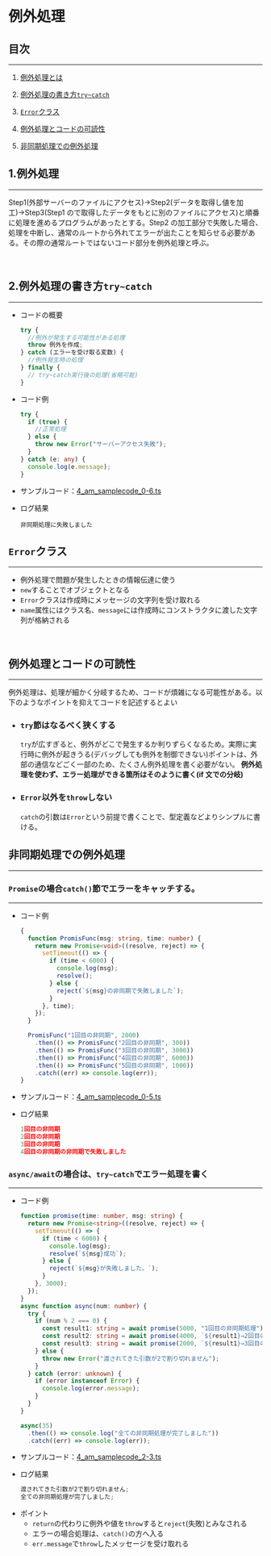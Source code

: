 # 例外処理

## 目次

---

1. [例外処理とは](#anchor1)

1. [例外処理の書き方`try~catch`](#anchor2)

1. [`Error`クラス](#anchor3)

1. [例外処理とコードの可読性](#anchor4)

1. [非同期処理での例外処理](#anchor5)

<div style="page-break-before:always"></div>

<a id="anchor1"></a>

## 1.例外処理

---

Step1(外部サーバーのファイルにアクセス)→Step2(データを取得し値を加工)→Step3(Step1 ので取得したデータをもとに別のファイルにアクセス)と順番に処理を進めるプログラムがあったとする。Step2 の加工部分で失敗した場合、処理を中断し、通常のルートから外れてエラーが出たことを知らせる必要がある。その際の通常ルートではないコード部分を例外処理と呼ぶ。

<br>

<a id="anchor2"></a>

## 2.例外処理の書き方`try~catch`

---

- コードの概要

  ```typescript
  try {
    //例外が発生する可能性がある処理
    throw 例外を作成;
  } catch (エラーを受け取る変数) {
    //例外発生時の処理
  } finally {
    // try~catch実行後の処理(省略可能)
  }
  ```

- コード例

  ```typescript
  try {
    if (true) {
      //正常処理
    } else {
      throw new Error("サーバーアクセス失敗");
    }
  } catch (e: any) {
    console.log(e.message);
  }
  ```

- サンプルコード：[4_am_samplecode_0-6.ts](../TypeScript_Sample_Code/4_am_pm/src/4_am_samplecode_0-6.ts)

- ログ結果

  ```typesctipt
  非同期処理に失敗しました
  ```

<div style="page-break-before:always"></div>

<a id="anchor3"></a>

## `Error`クラス

---

- 例外処理で問題が発生したときの情報伝達に使う
- `new`することでオブジェクトとなる
- `Error`クラスは作成時にメッセージの文字列を受け取れる
- `name`属性にはクラス名、`message`には作成時にコンストラクタに渡した文字列が格納される

<br>

<a id="anchor4"></a>

## 例外処理とコードの可読性

---

例外処理は、処理が細かく分岐するため、コードが煩雑になる可能性がある。以下のようなポイントを抑えてコードを記述するとよい

- ### `try`節はなるべく狭くする

  `try`が広すぎると、例外がどこで発生するか判りずらくなるため。実際に実行時に例外が起きうる(デバッグしても例外を制御できない)ポイントは、外部の通信などごく一部のため、たくさん例外処理を書く必要がない。
  **例外処理を使わず、エラー処理ができる箇所はそのように書く(if 文での分岐)**

- ### `Error`以外を`throw`しない
  `catch`の引数は`Error`という前提で書くことで、型定義などよりシンプルに書ける。

<div style="page-break-before:always"></div>

<a id="anchor5"></a>

## 非同期処理での例外処理

---

### `Promise`の場合`catch()`節でエラーをキャッチする。

---

- コード例

  ```typescript
  {
    function PromisFunc(msg: string, time: number) {
      return new Promise<void>((resolve, reject) => {
        setTimeout(() => {
          if (time < 6000) {
            console.log(msg);
            resolve();
          } else {
            reject(`${msg}の非同期で失敗しました`);
          }
        }, time);
      });
    }

    PromisFunc("1回目の非同期", 2000)
      .then(() => PromisFunc("2回目の非同期", 300))
      .then(() => PromisFunc("3回目の非同期", 3000))
      .then(() => PromisFunc("4回目の非同期", 6000))
      .then(() => PromisFunc("5回目の非同期", 1000))
      .catch((err) => console.log(err));
  }
  ```

- サンプルコード：[4_am_samplecode_0-5.ts](../TypeScript_Sample_Code/4_am_pm/src/4_am_samplecode_0-5.ts)

- ログ結果

  ```typescript
  1回目の非同期
  2回目の非同期
  3回目の非同期
  4回目の非同期の非同期で失敗しました
  ```

<div style="page-break-before:always"></div>

### `async/await`の場合は、`try~catch`でエラー処理を書く

---

- コード例

  ```typescript
  function promise(time: number, msg: string) {
    return new Promise<string>((resolve, reject) => {
      setTimeout(() => {
        if (time < 6000) {
          console.log(msg);
          resolve(`${msg}成功`);
        } else {
          reject(`${msg}が失敗しました。`);
        }
      }, 3000);
    });
  }
  async function async(num: number) {
    try {
      if (num % 2 === 0) {
        const result1: string = await promise(5000, "1回目の非同期処理");
        const result2: string = await promise(4000, `${result1}→2回目の非同期処理`);
        const result3: string = await promise(2000, `${result1}→3回目の非同期処理`);
      } else {
        throw new Error("渡されてきた引数が2で割り切れません");
      }
    } catch (error: unknown) {
      if (error instanceof Error) {
        console.log(error.message);
      }
    }
  }

  async(35)
    .then(() => console.log("全ての非同期処理が完了しました"))
    .catch((err) => console.log(err));
  ```

- サンプルコード：[4_am_samplecode_2-3.ts](../TypeScript_Sample_Code/4_am_pm/src/4_am_samplecode_2-3.ts)

- ログ結果

  ```typescript
  渡されてきた引数が2で割り切れません;
  全ての非同期処理が完了しました;
  ```

<div style="page-break-before:always"></div>

- ポイント
  - `return`の代わりに例外や値を`throw`すると`reject`(失敗)とみなされる
  - エラーの場合処理は、`catch()`の方へ入る
  - `err.message`で`throw`したメッセージを受け取れる
